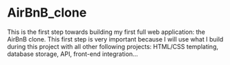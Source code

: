 # AirBnB_clone
This is the first step towards building my first full web application: the AirBnB clone. This first step is very important because I will use what I build during this project with all other following projects: HTML/CSS templating, database storage, API, front-end integration…
